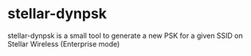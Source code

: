 # stellar-dynpsk
stellar-dynpsk is a small tool to generate a new PSK for a given SSID on Stellar Wireless (Enterprise mode)
